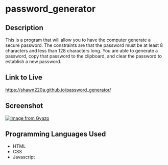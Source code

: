 # password_generator

## Description

This is a program that will allow you to have the computer generate a secure password. The constraints are that the password must be at least 8 characters and less than 128 characters long. You are able to generate a password, copy that password to the clipboard, and clear the password to establish a new password.

## Link to Live

https://shawn220a.github.io/password_generator/

## Screenshot

[![Image from Gyazo](https://i.gyazo.com/ae6f2cb7b7d90f44d5bcc3ddfb2e03ca.png)](https://gyazo.com/ae6f2cb7b7d90f44d5bcc3ddfb2e03ca)

## Programming Languages Used

* HTML
* CSS
* Javascript
